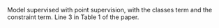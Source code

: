 Model supervised with point supervision, with the classes term and the constraint term.
Line 3 in Table 1 of the paper.
